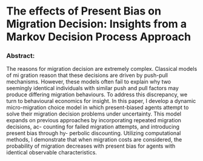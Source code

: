 # The effects of Present Bias on Migration Decision: Insights from a Markov Decision Process Approach

### Abstract:

The reasons for migration decision are extremely complex. Classical models of mi
gration reason that these decisions are driven by push-pull mechanisms. However,
these models often fail to explain why two seemingly identical individuals with similar 
push and pull factors may produce differing migration behaviours. To address
this discrepancy, we turn to behavioural economics for insight. In this paper, I
develop a dynamic micro-migration choice model in which present-biased agents
attempt to solve their migration decision problems under uncertainty. This model
expands on previous approaches by incorporating repeated migration decisions, ac-
counting for failed migration attempts, and introducing present bias through hy-
perbolic discounting. Utilizing computational methods, I demonstrate that when
migration costs are considered, the probability of migration decreases with present
bias for agents with identical observable characteristics.
